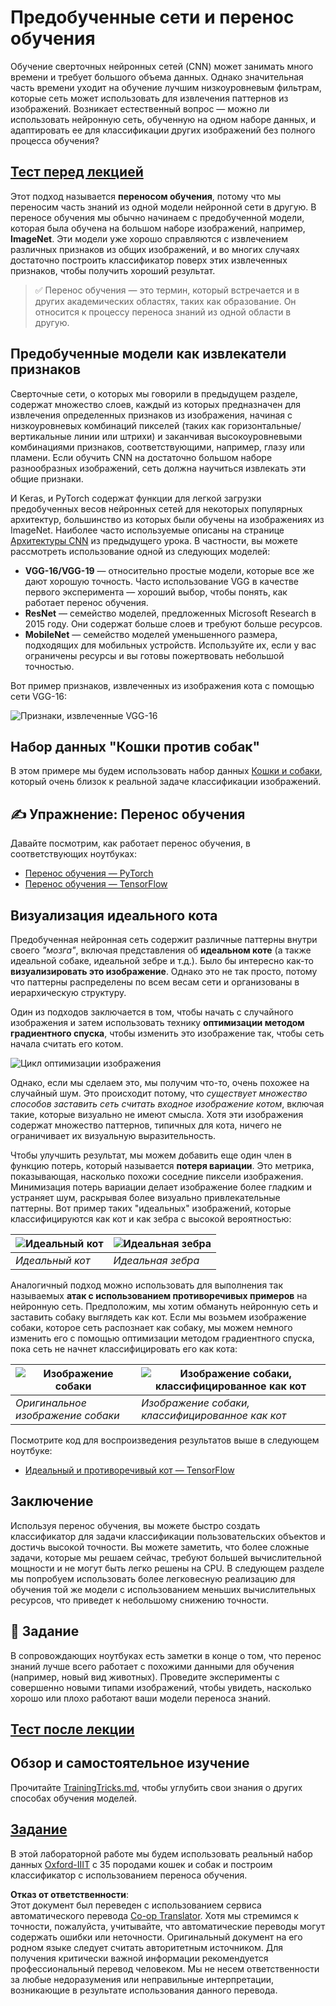 <!--
CO_OP_TRANSLATOR_METADATA:
{
  "original_hash": "717775c4050ccbffbe0c961ad8bf7bf7",
  "translation_date": "2025-08-26T06:43:00+00:00",
  "source_file": "lessons/4-ComputerVision/08-TransferLearning/README.md",
  "language_code": "ru"
}
-->
# Предобученные сети и перенос обучения

Обучение сверточных нейронных сетей (CNN) может занимать много времени и требует большого объема данных. Однако значительная часть времени уходит на обучение лучшим низкоуровневым фильтрам, которые сеть может использовать для извлечения паттернов из изображений. Возникает естественный вопрос — можно ли использовать нейронную сеть, обученную на одном наборе данных, и адаптировать ее для классификации других изображений без полного процесса обучения?

## [Тест перед лекцией](https://ff-quizzes.netlify.app/en/ai/quiz/15)

Этот подход называется **переносом обучения**, потому что мы переносим часть знаний из одной модели нейронной сети в другую. В переносе обучения мы обычно начинаем с предобученной модели, которая была обучена на большом наборе изображений, например, **ImageNet**. Эти модели уже хорошо справляются с извлечением различных признаков из общих изображений, и во многих случаях достаточно построить классификатор поверх этих извлеченных признаков, чтобы получить хороший результат.

> ✅ Перенос обучения — это термин, который встречается и в других академических областях, таких как образование. Он относится к процессу переноса знаний из одной области в другую.

## Предобученные модели как извлекатели признаков

Сверточные сети, о которых мы говорили в предыдущем разделе, содержат множество слоев, каждый из которых предназначен для извлечения определенных признаков из изображения, начиная с низкоуровневых комбинаций пикселей (таких как горизонтальные/вертикальные линии или штрихи) и заканчивая высокоуровневыми комбинациями признаков, соответствующими, например, глазу или пламени. Если обучить CNN на достаточно большом наборе разнообразных изображений, сеть должна научиться извлекать эти общие признаки.

И Keras, и PyTorch содержат функции для легкой загрузки предобученных весов нейронных сетей для некоторых популярных архитектур, большинство из которых были обучены на изображениях из ImageNet. Наиболее часто используемые описаны на странице [Архитектуры CNN](../07-ConvNets/CNN_Architectures.md) из предыдущего урока. В частности, вы можете рассмотреть использование одной из следующих моделей:

* **VGG-16/VGG-19** — относительно простые модели, которые все же дают хорошую точность. Часто использование VGG в качестве первого эксперимента — хороший выбор, чтобы понять, как работает перенос обучения.
* **ResNet** — семейство моделей, предложенных Microsoft Research в 2015 году. Они содержат больше слоев и требуют больше ресурсов.
* **MobileNet** — семейство моделей уменьшенного размера, подходящих для мобильных устройств. Используйте их, если у вас ограничены ресурсы и вы готовы пожертвовать небольшой точностью.

Вот пример признаков, извлеченных из изображения кота с помощью сети VGG-16:

![Признаки, извлеченные VGG-16](../../../../../translated_images/features.6291f9c7ba3a0b951af88fc9864632b9115365410765680680d30c927dd67354.ru.png)

## Набор данных "Кошки против собак"

В этом примере мы будем использовать набор данных [Кошки и собаки](https://www.microsoft.com/download/details.aspx?id=54765&WT.mc_id=academic-77998-cacaste), который очень близок к реальной задаче классификации изображений.

## ✍️ Упражнение: Перенос обучения

Давайте посмотрим, как работает перенос обучения, в соответствующих ноутбуках:

* [Перенос обучения — PyTorch](../../../../../lessons/4-ComputerVision/08-TransferLearning/TransferLearningPyTorch.ipynb)
* [Перенос обучения — TensorFlow](../../../../../lessons/4-ComputerVision/08-TransferLearning/TransferLearningTF.ipynb)

## Визуализация идеального кота

Предобученная нейронная сеть содержит различные паттерны внутри своего *"мозга"*, включая представления об **идеальном коте** (а также идеальной собаке, идеальной зебре и т.д.). Было бы интересно как-то **визуализировать это изображение**. Однако это не так просто, потому что паттерны распределены по всем весам сети и организованы в иерархическую структуру.

Один из подходов заключается в том, чтобы начать с случайного изображения и затем использовать технику **оптимизации методом градиентного спуска**, чтобы изменить это изображение так, чтобы сеть начала считать его котом.

![Цикл оптимизации изображения](../../../../../translated_images/ideal-cat-loop.999fbb8ff306e044f997032f4eef9152b453e6a990e449bbfb107de2493cc37e.ru.png)

Однако, если мы сделаем это, мы получим что-то, очень похожее на случайный шум. Это происходит потому, что *существует множество способов заставить сеть считать входное изображение котом*, включая такие, которые визуально не имеют смысла. Хотя эти изображения содержат множество паттернов, типичных для кота, ничего не ограничивает их визуальную выразительность.

Чтобы улучшить результат, мы можем добавить еще один член в функцию потерь, который называется **потеря вариации**. Это метрика, показывающая, насколько похожи соседние пиксели изображения. Минимизация потерь вариации делает изображение более гладким и устраняет шум, раскрывая более визуально привлекательные паттерны. Вот пример таких "идеальных" изображений, которые классифицируются как кот и как зебра с высокой вероятностью:

![Идеальный кот](../../../../../translated_images/ideal-cat.203dd4597643d6b0bd73038b87f9c0464322725e3a06ab145d25d4a861c70592.ru.png) | ![Идеальная зебра](../../../../../translated_images/ideal-zebra.7f70e8b54ee15a7a314000bb5df38a6cfe086ea04d60df4d3ef313d046b98a2b.ru.png)
-----|-----
*Идеальный кот* | *Идеальная зебра*

Аналогичный подход можно использовать для выполнения так называемых **атак с использованием противоречивых примеров** на нейронную сеть. Предположим, мы хотим обмануть нейронную сеть и заставить собаку выглядеть как кот. Если мы возьмем изображение собаки, которое сеть распознает как собаку, мы можем немного изменить его с помощью оптимизации методом градиентного спуска, пока сеть не начнет классифицировать его как кота:

![Изображение собаки](../../../../../translated_images/original-dog.8f68a67d2fe0911f33041c0f7fce8aa4ea919f9d3917ec4b468298522aeb6356.ru.png) | ![Изображение собаки, классифицированное как кот](../../../../../translated_images/adversarial-dog.d9fc7773b0142b89752539bfbf884118de845b3851c5162146ea0b8809fc820f.ru.png)
-----|-----
*Оригинальное изображение собаки* | *Изображение собаки, классифицированное как кот*

Посмотрите код для воспроизведения результатов выше в следующем ноутбуке:

* [Идеальный и противоречивый кот — TensorFlow](../../../../../lessons/4-ComputerVision/08-TransferLearning/AdversarialCat_TF.ipynb)

## Заключение

Используя перенос обучения, вы можете быстро создать классификатор для задачи классификации пользовательских объектов и достичь высокой точности. Вы можете заметить, что более сложные задачи, которые мы решаем сейчас, требуют большей вычислительной мощности и не могут быть легко решены на CPU. В следующем разделе мы попробуем использовать более легковесную реализацию для обучения той же модели с использованием меньших вычислительных ресурсов, что приведет к небольшому снижению точности.

## 🚀 Задание

В сопровождающих ноутбуках есть заметки в конце о том, что перенос знаний лучше всего работает с похожими данными для обучения (например, новый вид животных). Проведите эксперименты с совершенно новыми типами изображений, чтобы увидеть, насколько хорошо или плохо работают ваши модели переноса знаний.

## [Тест после лекции](https://ff-quizzes.netlify.app/en/ai/quiz/16)

## Обзор и самостоятельное изучение

Прочитайте [TrainingTricks.md](TrainingTricks.md), чтобы углубить свои знания о других способах обучения моделей.

## [Задание](lab/README.md)

В этой лабораторной работе мы будем использовать реальный набор данных [Oxford-IIIT](https://www.robots.ox.ac.uk/~vgg/data/pets/) с 35 породами кошек и собак и построим классификатор с использованием переноса обучения.

**Отказ от ответственности**:  
Этот документ был переведен с использованием сервиса автоматического перевода [Co-op Translator](https://github.com/Azure/co-op-translator). Хотя мы стремимся к точности, пожалуйста, учитывайте, что автоматические переводы могут содержать ошибки или неточности. Оригинальный документ на его родном языке следует считать авторитетным источником. Для получения критически важной информации рекомендуется профессиональный перевод человеком. Мы не несем ответственности за любые недоразумения или неправильные интерпретации, возникающие в результате использования данного перевода.